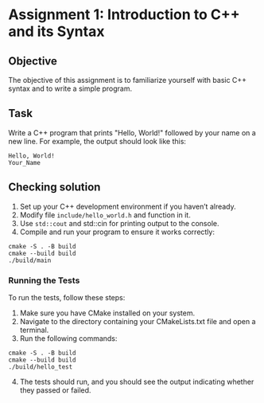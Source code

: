 # Assignment 1: Introduction to C++ and its Syntax

## Objective
The objective of this assignment is to familiarize yourself with basic C++ syntax and to write a simple program.

## Task
Write a C++ program that prints "Hello, World!" followed by your name on a new line. For example, the output should look like this:

```
Hello, World!
Your_Name
```

## Checking solution
1. Set up your C++ development environment if you haven’t already.
2. Modify file `include/hello_world.h` and function in it.
2. Use `std::cout` and std::cin for printing output to the console.
3. Compile and run your program to ensure it works correctly:
```shell
cmake -S . -B build
cmake --build build
./build/main
```

### Running the Tests
To run the tests, follow these steps:

1. Make sure you have CMake installed on your system.
2. Navigate to the directory containing your CMakeLists.txt file and open a terminal.
3. Run the following commands:
```shell
cmake -S . -B build
cmake --build build
./build/hello_test
```
4. The tests should run, and you should see the output indicating whether they passed or failed.
